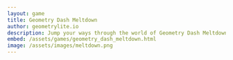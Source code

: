 ```yaml
---
layout: game
title: Geometry Dash Meltdown
author: geometrylite.io
description: Jump your ways through the world of Geometry Dash Meltdown, remade for the web! Keep in mind, we are not affiliated with RobTopGames AB.
embed: /assets/games/geometry_dash_meltdown.html
image: /assets/images/meltdown.png
---
```

